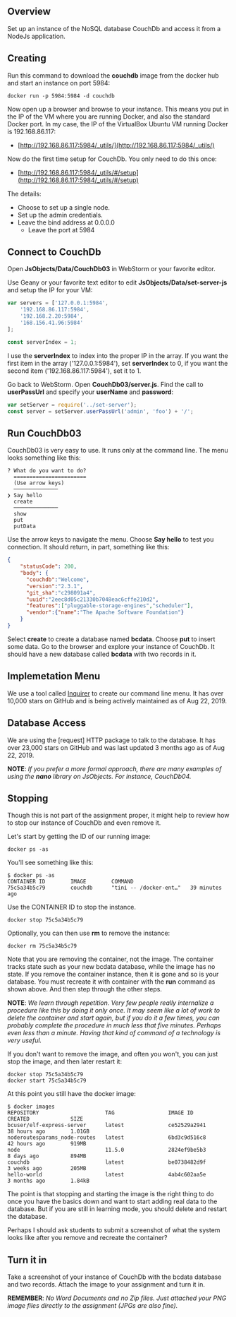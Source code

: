 ## Overview

Set up an instance of the NoSQL database CouchDb and access it from a NodeJs application.

## Creating

Run this command to download the **couchdb** image from the docker hub and start an instance on port 5984:

    docker run -p 5984:5984 -d couchdb

Now open up a browser and browse to your instance. This means you put in the IP of the VM where you are running Docker, and also the standard Docker port. In my case, the IP of the VirtualBox Ubuntu VM running Docker is 192.168.86.117:

- [http://192.168.86.117:5984/_utils/](http://192.168.86.117:5984/_utils/)

Now do the first time setup for CouchDb. You only need to do this once:

- [http://192.168.86.117:5984/_utils/#/setup](http://192.168.86.117:5984/_utils/#/setup)

The details:

- Choose to set up a single node.
- Set up the admin credentials.
- Leave the bind address at 0.0.0.0
  - Leave the port at 5984

## Connect to CouchDb

Open **JsObjects/Data/CouchDb03** in WebStorm or your favorite editor.

Use Geany or your favorite text editor to edit **JsObjects/Data/set-server-js** and setup the IP for your VM:

```javascript
var servers = ['127.0.0.1:5984',
    '192.168.86.117:5984',
    '192.168.2.20:5984',
    '168.156.41.96:5984'
];

const serverIndex = 1;
```

I use the **serverIndex** to index into the proper IP in the array. If you want the first item in the array ('127.0.0.1:5984'), set **serverIndex** to 0, if you want the second item ('192.168.86.117:5984'), set it to 1.

Go back to WebStorm. Open **CouchDb03/server.js**. Find the call to **userPassUrl** and specify your **userName** and **password**:

```javascript
var setServer = require('../set-server');
const server = setServer.userPassUrl('admin', 'foo') + '/';
```

## Run CouchDb03

CouchDb03 is very easy to use. It runs only at the command line. The menu looks something like this:

    ? What do you want to do?
      =======================
      (Use arrow keys)
      ──────────────
    ❯ Say hello
      create
      ──────────────
      show
      put
      putData

Use the arrow keys to navigate the menu. Choose **Say hello** to test you connection. It should return, in part, something like this:


```json
{
    "statusCode": 200,
    "body": {
      "couchdb":"Welcome",
      "version":"2.3.1",
      "git_sha":"c298091a4",
      "uuid":"2eec8d05c21330b7048eac6cffe210d2",
      "features":["pluggable-storage-engines","scheduler"],
      "vendor":{"name":"The Apache Software Foundation"}
    }
}  
```

Select **create** to create a database named **bcdata**. Choose **put** to insert some data. Go to the browser and explore your instance of CouchDb. It should have a new database called **bcdata** with two records in it.

## Implemetation Menu

We use a tool called [Inquirer](https://github.com/SBoudrias/Inquirer.js/) to create our command line menu. It has over 10,000 stars on GitHub and is being actively maintained as of Aug 22, 2019.

## Database Access

We are using the [request] HTTP package to talk to the database. It has over 23,000 stars on GitHub and was last updated 3 months ago as of Aug 22, 2019.

**NOTE**: _If you prefer a more formal approach, there are many examples of using the **nano** library on JsObjects. For instance, CouchDb04._

## Stopping

Though this is not part of the assignment proper, it might help to review how to stop our instance of CouchDb and even remove it.

Let's start by getting the ID of our running image:

    docker ps -as

You'll see something like this:

```
$ docker ps -as
CONTAINER ID        IMAGE        COMMAND
75c5a34b5c79        couchdb      "tini -- /docker-ent…"   39 minutes ago  
```

Use the CONTAINER ID to stop the instance.

    docker stop 75c5a34b5c79

Optionally, you can then use **rm** to remove the instance:

    docker rm 75c5a34b5c79

Note that you are removing the container, not the image. The container tracks state such as your new bcdata database, while the image has no state. If you remove the container instance, then it is gone and so is your database. You must recreate it with container with the **run** command as shown above. And then step through the other steps.

**NOTE**: _We learn through repetition. Very few people really internalize a procedure like this by doing it only once. It may seem like a lot of work to delete the container and start again, but if you do it a few times, you can probably complete the procedure in much less that five minutes. Perhaps even less than a minute. Having that kind of command of a technology is very useful._

If you don't want to remove the image, and often you won't, you can just stop the image, and then later restart it:

    docker stop 75c5a34b5c79
    docker start 75c5a34b5c79

At this point you still have the docker image:

    $ docker images
    REPOSITORY                     TAG                 IMAGE ID            CREATED             SIZE
    bcuser/elf-express-server      latest              ce52529a2941        38 hours ago        1.01GB
    noderoutesparams_node-routes   latest              6bd3c9d516c8        42 hours ago        919MB
    node                           11.5.0              2824ef9be5b3        8 days ago          894MB
    couchdb                        latest              be0738482d9f        3 weeks ago         205MB
    hello-world                    latest              4ab4c602aa5e        3 months ago        1.84kB

The point is that stopping and starting the image is the right thing to do once you have the basics down and want to start adding real data to the database. But if you are still in learning mode, you should delete and restart the database.

Perhaps I should ask students to submit a screenshot of what the system looks like after you remove and recreate the container?

## Turn it in

Take a screenshot of your instance of CouchDb with the bcdata database and two records. Attach the image to your assignment and turn it in.

**REMEMBER**: _No Word Documents and no Zip files. Just attached your PNG image files directly to the assignment (JPGs are also fine)._

